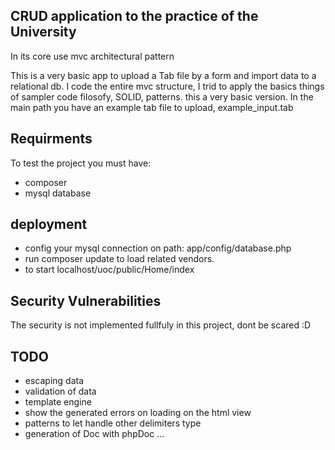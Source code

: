 ## CRUD application to the practice of the University

In its core use mvc architectural pattern

This is a very basic app to upload a Tab file by a form and import data to a relational db.
I code the entire mvc structure, I trid to apply the basics things of sampler code filosofy, SOLID, patterns. this a very basic version.
In the main path you have an example tab file to upload, example_input.tab
## Requirments

To test the project you must have:
- composer
- mysql database


## deployment

- config your mysql connection on path: app/config/database.php
- run composer update to load related vendors.
- to start localhost/uoc/public/Home/index

## Security Vulnerabilities

The security is not implemented fullfuly in this project, dont be scared :D

## TODO
- escaping data
- validation of data
- template engine
- show the generated errors on loading on the html view
- patterns to let handle other delimiters type
- generation of Doc with phpDoc
...
